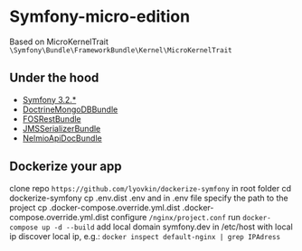 # Symfony-micro-edition

Based on MicroKernelTrait `\Symfony\Bundle\FrameworkBundle\Kernel\MicroKernelTrait`

## Under the hood 

- [Symfony 3.2.*](http://symfony.com/)
- [DoctrineMongoDBBundle](http://symfony.com/doc/current/bundles/DoctrineMongoDBBundle/index.html) 
- [FOSRestBundle](https://symfony.com/doc/current/bundles/FOSRestBundle/index.html)
- [JMSSerializerBundle](http://jmsyst.com/bundles/JMSSerializerBundle)
- [NelmioApiDocBundle](https://symfony.com/doc/current/bundles/NelmioApiDocBundle/index.html)

## Dockerize your app

clone repo `https://github.com/lyovkin/dockerize-symfony` in root folder
cd dockerize-symfony
cp .env.dist .env and in .env file specify the path to the project
cp .docker-compose.override.yml.dist .docker-compose.override.yml.dist
configure `/nginx/project.conf`
run `docker-compose up -d --build`
add local domain symfony.dev in /etc/host with local ip
discover local ip, e.g.: `docker inspect default-nginx | grep IPAdress`
